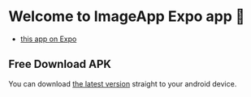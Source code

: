 # Welcome to ImageApp Expo app 👋


- [this app on Expo](https://expo.dev/accounts/bensagir/projects/ImageApp/builds/254a92dd-ca17-455d-97d3-0ce154ccaab7)


## Free Download APK

You can download [the latest version](https://github.com/BenSagir/ImagrApp/raw/master/output/ImageApp.apk) straight to your android device.
